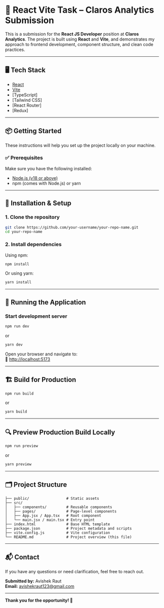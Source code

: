 # 🚀 React Vite Task – Claros Analytics Submission

This is a submission for the **React JS Developer** position at **Claros Analytics**. The project is built using **React** and **Vite**, and demonstrates my approach to frontend development, component structure, and clean code practices.

---

## 🖥️ Tech Stack

- [React](https://react.dev/)
- [Vite](https://vitejs.dev/)
- [TypeScript] 
- [Tailwind CSS]
- [React Router]
- [Redux] 

---

## 📦 Getting Started

These instructions will help you set up the project locally on your machine.

### ✅ Prerequisites

Make sure you have the following installed:

- [Node.js (v18 or above)](https://nodejs.org/)
- npm (comes with Node.js) or yarn

---

## 🔧 Installation & Setup

### 1. Clone the repository

```bash
git clone https://github.com/your-username/your-repo-name.git
cd your-repo-name
```

### 2. Install dependencies

Using npm:

```bash
npm install
```

Or using yarn:

```bash
yarn install
```

---

## 🧪 Running the Application

### Start development server

```bash
npm run dev
```

or

```bash
yarn dev
```

Open your browser and navigate to:  
📍 [http://localhost:5173](http://localhost:5173)

---

## 🏗️ Build for Production

```bash
npm run build
```

or

```bash
yarn build
```

---

## 🔍 Preview Production Build Locally

```bash
npm run preview
```

or

```bash
yarn preview
```

---

## 🗂️ Project Structure

```
├── public/                 # Static assets
├── src/
│   ├── components/         # Reusable components
│   ├── pages/              # Page-level components
│   ├── App.jsx / App.tsx   # Root component
│   └── main.jsx / main.tsx # Entry point
├── index.html              # Base HTML template
├── package.json            # Project metadata and scripts
├── vite.config.js          # Vite configuration
└── README.md               # Project overview (this file)
```

---

## 📬 Contact

If you have any questions or need clarification, feel free to reach out.

**Submitted by:** Avishek Raut  
**Email:** avishekraut123@gmail.com

---

**Thank you for the opportunity! 🙌**
